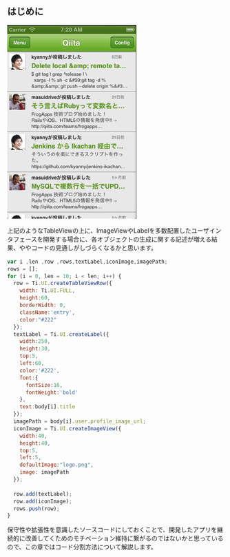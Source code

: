 ## はじめに


![](../..//image/TiQiita-01.png)

上記のようなTableViewの上に、ImageViewやLabelを多数配置したユーザインタフェースを開発する場合に、各オブジェクトの生成に関する記述が増える結果、ややコードの見通しがしづらくなるかと思います。

```javascript
var i ,len ,row ,rows,textLabel,iconImage,imagePath;
rows = [];
for (i = 0, len = 10; i < len; i++) {
  row = Ti.UI.createTableViewRow({
    width: Ti.UI.FULL,
    height:60,
    borderWidth: 0,
	className:'entry',
    color:"#222"
  });
  textLabel = Ti.UI.createLabel({
    width:250,
    height:30,
    top:5,
    left:60,
    color:'#222',
    font:{
      fontSize:16,
      fontWeight:'bold'
    },
    text:body[i].title
  });
  imagePath = body[i].user.profile_image_url;
  iconImage = Ti.UI.createImageView({
    width:40,
    height:40,
    top:5,
    left:5,
    defaultImage:"logo.png",
    image: imagePath
  });

  row.add(textLabel);
  row.add(iconImage);
  rows.push(row);
}

```

保守性や拡張性を意識したソースコードにしておくことで、開発したアプリを継続的に改善してくためのモチベーション維持に繋がるのではないかと思っているので、この章ではコード分割方法について解説します。
